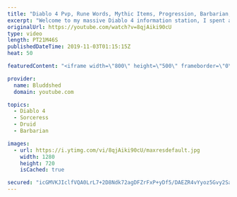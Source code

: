 ```yaml
---
title: "Diablo 4 Pvp, Rune Words, Mythic Items, Progression, Barbarian, Druid, Sorceress Blizzcon 2019"
excerpt: "Welcome to my massive Diablo 4 information station, I spent all weekend playing the demo and talking with developers, hopefully this video helps you out!"
originalUrl: https://youtube.com/watch?v=8qjAiki90cU
type: video
length: PT21M46S
publishedDateTime: 2019-11-03T01:15:15Z
heat: 50

featuredContent: "<iframe width=\"800\" height=\"500\" frameborder=\"0\" src=\"https://www.youtube.com/embed/8qjAiki90cU\" allow=\"accelerometer; autoplay; encrypted-media; gyroscope; picture-in-picture\" allowfullscreen></iframe>"

provider:
  name: Bluddshed
  domain: youtube.com

topics:
  - Diablo 4
  - Sorceress
  - Druid
  - Barbarian

images:
  - url: https://i.ytimg.com/vi/8qjAiki90cU/maxresdefault.jpg
    width: 1280
    height: 720
    isCached: true

secured: "icGMVKJIclfVQA0LrL7+2D8Ndk72agDFZrFxP+yDf5/DAEZR4vYyoz5Gvy2SarSuJLZY53tqw71jIX955G/7CzI6zFedZDMYFXK/j89RZrCDiiyymfMM8TFTTaMGGmnxenF6xVgY5JMOrjbWcTy+dMwq7BMBmHogaFx+2xxYPSj9MkLY3OR/lZ5APg9wpNPt+Pbi/KntS+UH2EzlYm2alqKwSAweD+r4Lg6da+KfpYy4drPWYSADUchzgJXGEJ447B0O8qwXvLRLBTfS90/npm4oyrGpc5Fb21ui/yO4ndMMh/33Qw4GlZtSO1nRqfzjqSN8G6M9XUU37kGb1oVvs3iBH2PvOTDDbJRnmD9HtvMq1kYUHroMHO1fdy2sMGbgq8Bg/XQ43vqnn+fR5hLqD93mmZmx24t9GJq7ek7cqLONXMywlMHkxWOrdHJDqjwt;UdbYLgLsiDj1t0V7KhqhrQ=="
---
```



